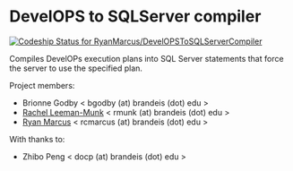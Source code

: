 # DevelOPS to SQLServer compiler

[ ![Codeship Status for RyanMarcus/DevelOPSToSQLServerCompiler](https://codeship.com/projects/e74702d0-4ccd-0132-de06-06f14de298ab/status?branch=master)](https://codeship.com/projects/47240)

Compiles DevelOPs execution plans into SQL Server statements that force the server to use the specified plan.

Project members:

  * Brionne Godby < bgodby (at) brandeis (dot) edu >
  * [Rachel Leeman-Munk](http://rleemanmunk.me) < rmunk (at) brandeis (dot) edu >
  * [Ryan Marcus](http://rmarcus.info) < rcmarcus (at) brandeis (dot) edu >
  
With thanks to:

  * Zhibo Peng < docp (at) brandeis (dot) edu >


